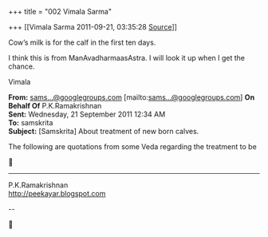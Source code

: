 +++
title = "002 Vimala Sarma"

+++
[[Vimala Sarma	2011-09-21, 03:35:28 [Source](https://groups.google.com/g/samskrita/c/lskCtlwE8NQ)]]



Cow’s milk is for the calf in the first ten days.

I think this is from ManAvadharmaasAstra. I will look it up when I get the chance.

Vimala



**From:** [sams...@googlegroups.com]() \[mailto:[sams...@googlegroups.com]()\] **On Behalf Of** P.K.Ramakrishnan  
**Sent:** Wednesday, 21 September 2011 12:34 AM  
**To:** samskrita  
**Subject:** \[Samskrita\] About treatment of new born calves.



The following are quotations from some Veda regarding the treatment to be





-----------------------------------  
P.K.Ramakrishnan  
<http://peekayar.blogspot.com>

--  




